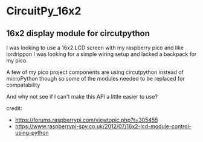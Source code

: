 # CircuitPy_16x2
## 16x2 display module for circutpython

I was looking to use a 16x2 LCD screen with my raspberry pico and like lordrippon I was looking for a simple wiring setup and lacked a backpack for my pico. 

A few of my pico project components are using circutpython instead of microPython though so some of the modules needed to be replaced for compatability

And why not see if I can't make this API a little easier to use?

credit: 
- https://forums.raspberrypi.com/viewtopic.php?t=305455
- https://www.raspberrypi-spy.co.uk/2012/07/16x2-lcd-module-control-using-python